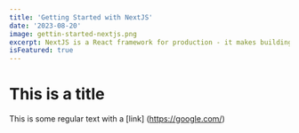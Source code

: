 ```yaml
---
title: 'Getting Started with NextJS'
date: '2023-08-20'
image: gettin-started-nextjs.png
excerpt: NextJS is a React framework for production - it makes building fullstack React apps and sites a breeze and ships with built-in SSR
isFeatured: true
---
```






# This is a title

This is some regular text with a [link] (https://google.com/)